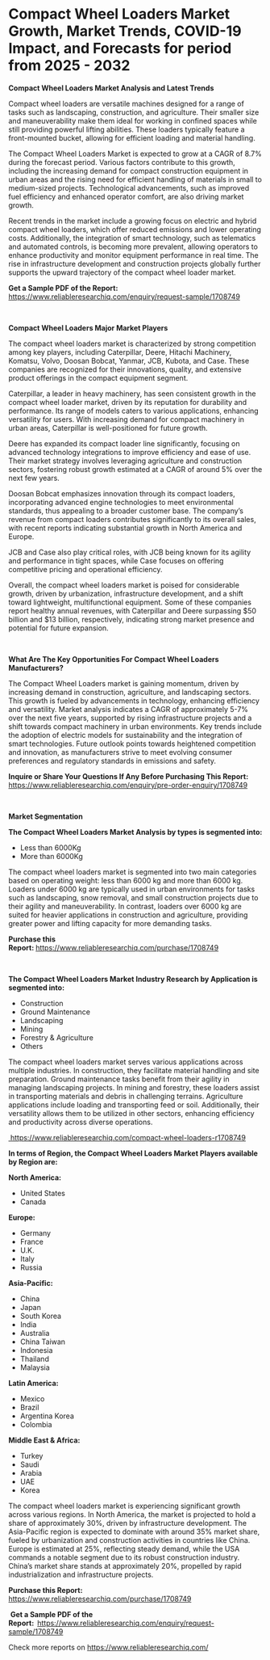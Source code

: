 <p><h1>Compact Wheel Loaders Market Growth, Market Trends, COVID-19 Impact, and Forecasts for period from 2025 - 2032</h1></p><p><strong>Compact Wheel Loaders Market Analysis and Latest Trends</strong></p>
<p><p>Compact wheel loaders are versatile machines designed for a range of tasks such as landscaping, construction, and agriculture. Their smaller size and maneuverability make them ideal for working in confined spaces while still providing powerful lifting abilities. These loaders typically feature a front-mounted bucket, allowing for efficient loading and material handling.</p><p>The Compact Wheel Loaders Market is expected to grow at a CAGR of 8.7% during the forecast period. Various factors contribute to this growth, including the increasing demand for compact construction equipment in urban areas and the rising need for efficient handling of materials in small to medium-sized projects. Technological advancements, such as improved fuel efficiency and enhanced operator comfort, are also driving market growth. </p><p>Recent trends in the market include a growing focus on electric and hybrid compact wheel loaders, which offer reduced emissions and lower operating costs. Additionally, the integration of smart technology, such as telematics and automated controls, is becoming more prevalent, allowing operators to enhance productivity and monitor equipment performance in real time. The rise in infrastructure development and construction projects globally further supports the upward trajectory of the compact wheel loader market.</p></p>
<p><strong>Get a Sample PDF of the Report:&nbsp;</strong> <a href="https://www.reliableresearchiq.com/enquiry/request-sample/1708749?utm_campaign=2463&utm_medium=2&utm_source=Github&utm_content=ia&utm_term=10042025&utm_id=compact-wheel-loaders">https://www.reliableresearchiq.com/enquiry/request-sample/1708749</a></p>
<p>&nbsp;</p>
<p><strong>Compact Wheel Loaders Major Market Players</strong></p>
<p><p>The compact wheel loaders market is characterized by strong competition among key players, including Caterpillar, Deere, Hitachi Machinery, Komatsu, Volvo, Doosan Bobcat, Yanmar, JCB, Kubota, and Case. These companies are recognized for their innovations, quality, and extensive product offerings in the compact equipment segment.</p><p>Caterpillar, a leader in heavy machinery, has seen consistent growth in the compact wheel loader market, driven by its reputation for durability and performance. Its range of models caters to various applications, enhancing versatility for users. With increasing demand for compact machinery in urban areas, Caterpillar is well-positioned for future growth.</p><p>Deere has expanded its compact loader line significantly, focusing on advanced technology integrations to improve efficiency and ease of use. Their market strategy involves leveraging agriculture and construction sectors, fostering robust growth estimated at a CAGR of around 5% over the next few years.</p><p>Doosan Bobcat emphasizes innovation through its compact loaders, incorporating advanced engine technologies to meet environmental standards, thus appealing to a broader customer base. The company’s revenue from compact loaders contributes significantly to its overall sales, with recent reports indicating substantial growth in North America and Europe.</p><p>JCB and Case also play critical roles, with JCB being known for its agility and performance in tight spaces, while Case focuses on offering competitive pricing and operational efficiency. </p><p>Overall, the compact wheel loaders market is poised for considerable growth, driven by urbanization, infrastructure development, and a shift toward lightweight, multifunctional equipment. Some of these companies report healthy annual revenues, with Caterpillar and Deere surpassing $50 billion and $13 billion, respectively, indicating strong market presence and potential for future expansion.</p></p>
<p>&nbsp;</p>
<p><strong>What Are The Key Opportunities For Compact Wheel Loaders Manufacturers?</strong></p>
<p><p>The Compact Wheel Loaders market is gaining momentum, driven by increasing demand in construction, agriculture, and landscaping sectors. This growth is fueled by advancements in technology, enhancing efficiency and versatility. Market analysis indicates a CAGR of approximately 5-7% over the next five years, supported by rising infrastructure projects and a shift towards compact machinery in urban environments. Key trends include the adoption of electric models for sustainability and the integration of smart technologies. Future outlook points towards heightened competition and innovation, as manufacturers strive to meet evolving consumer preferences and regulatory standards in emissions and safety.</p></p>
<p><strong>Inquire or Share Your Questions If Any Before Purchasing This Report:</strong> <a href="https://www.reliableresearchiq.com/enquiry/pre-order-enquiry/1708749?utm_campaign=2463&utm_medium=2&utm_source=Github&utm_content=ia&utm_term=10042025&utm_id=compact-wheel-loaders">https://www.reliableresearchiq.com/enquiry/pre-order-enquiry/1708749</a></p>
<p>&nbsp;</p>
<p><strong>Market Segmentation</strong></p>
<p><strong>The Compact Wheel Loaders Market Analysis by types is segmented into:</strong></p>
<p><ul><li>Less than 6000Kg</li><li>More than 6000Kg</li></ul></p>
<p><p>The compact wheel loaders market is segmented into two main categories based on operating weight: less than 6000 kg and more than 6000 kg. Loaders under 6000 kg are typically used in urban environments for tasks such as landscaping, snow removal, and small construction projects due to their agility and maneuverability. In contrast, loaders over 6000 kg are suited for heavier applications in construction and agriculture, providing greater power and lifting capacity for more demanding tasks.</p></p>
<p><strong>Purchase this Report:&nbsp;</strong><a href="https://www.reliableresearchiq.com/purchase/1708749?utm_campaign=2463&utm_medium=2&utm_source=Github&utm_content=ia&utm_term=10042025&utm_id=compact-wheel-loaders">https://www.reliableresearchiq.com/purchase/1708749</a></p>
<p>&nbsp;</p>
<p><strong>The Compact Wheel Loaders Market Industry Research by Application is segmented into:</strong></p>
<p><ul><li>Construction</li><li>Ground Maintenance</li><li>Landscaping</li><li>Mining</li><li>Forestry & Agriculture</li><li>Others</li></ul></p>
<p><p>The compact wheel loaders market serves various applications across multiple industries. In construction, they facilitate material handling and site preparation. Ground maintenance tasks benefit from their agility in managing landscaping projects. In mining and forestry, these loaders assist in transporting materials and debris in challenging terrains. Agriculture applications include loading and transporting feed or soil. Additionally, their versatility allows them to be utilized in other sectors, enhancing efficiency and productivity across diverse operations.</p></p>
<p><a href="https://www.reliableresearchiq.com/compact-wheel-loaders-r1708749?utm_campaign=2463&utm_medium=2&utm_source=Github&utm_content=ia&utm_term=10042025&utm_id=compact-wheel-loaders">&nbsp;https://www.reliableresearchiq.com/compact-wheel-loaders-r1708749</a></p>
<p><strong>In terms of Region, the Compact Wheel Loaders Market Players available by Region are:</strong></p>
<p>
    <p> <strong> North America: </strong>
        <ul>
            <li>United States</li>
            <li>Canada</li>
        </ul>
        </p> 
    <p> <strong> Europe: </strong>
        <ul>
            <li>Germany</li>
            <li>France</li>
            <li>U.K.</li>
            <li>Italy</li>
            <li>Russia</li>
        </ul>
        </p> 
    <p> <strong> Asia-Pacific: </strong>
        <ul>
            <li>China</li>
            <li>Japan</li>
            <li>South Korea</li>
            <li>India</li>
            <li>Australia</li>
            <li>China Taiwan</li>
            <li>Indonesia</li>
            <li>Thailand</li>
            <li>Malaysia</li>
        </ul>
        </p> 
    <p> <strong> Latin America: </strong>
        <ul>
            <li>Mexico</li>
            <li>Brazil</li>
            <li>Argentina Korea</li>
            <li>Colombia</li>
        </ul>
        </p> 
    <p> <strong> Middle East & Africa: </strong>
        <ul>
            <li>Turkey</li>
            <li>Saudi</li>
            <li>Arabia</li>
            <li>UAE</li>
            <li>Korea</li>
        </ul>
    </p>
    </p>
<p><p>The compact wheel loaders market is experiencing significant growth across various regions. In North America, the market is projected to hold a share of approximately 30%, driven by infrastructure development. The Asia-Pacific region is expected to dominate with around 35% market share, fueled by urbanization and construction activities in countries like China. Europe is estimated at 25%, reflecting steady demand, while the USA commands a notable segment due to its robust construction industry. China’s market share stands at approximately 20%, propelled by rapid industrialization and infrastructure projects.</p></p>
<p><strong>Purchase this Report: </strong><a href="https://www.reliableresearchiq.com/purchase/1708749?utm_campaign=2463&utm_medium=2&utm_source=Github&utm_content=ia&utm_term=10042025&utm_id=compact-wheel-loaders">https://www.reliableresearchiq.com/purchase/1708749</a></p>
<p>&nbsp;<strong>Get a Sample PDF of the Report:&nbsp;&nbsp;</strong><a href="https://www.reliableresearchiq.com/enquiry/request-sample/1708749?utm_campaign=2463&utm_medium=2&utm_source=Github&utm_content=ia&utm_term=10042025&utm_id=compact-wheel-loaders">https://www.reliableresearchiq.com/enquiry/request-sample/1708749</a></p>
<p><strong></strong></p>
<p>Check more reports on <a href="https://www.reliableresearchiq.com/?utm_campaign=2463&utm_medium=2&utm_source=Github&utm_content=ia&utm_term=10042025&utm_id=compact-wheel-loaders">https://www.reliableresearchiq.com/</a></p>
